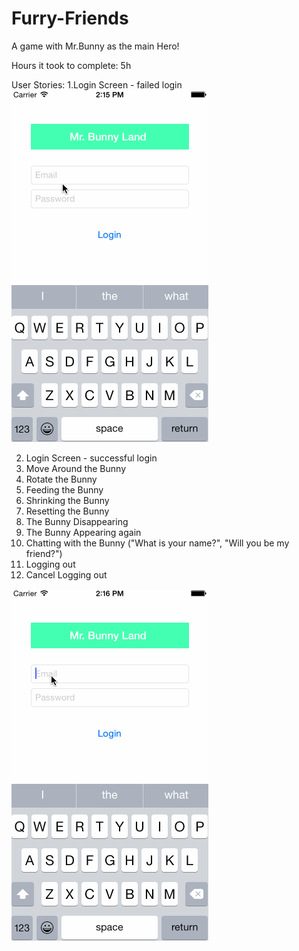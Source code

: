 # Furry-Friends

A game with Mr.Bunny as the main Hero!

Hours it took to complete: 5h

User Stories:
1.Login Screen - failed login
<img src="https://raw.githubusercontent.com/nathaliek/Furry-Friends/master/Furry%20Friends%20-%20failed%20login.gif">

2. Login Screen - successful login
3. Move Around the Bunny
4. Rotate the Bunny
5. Feeding the Bunny
6. Shrinking the Bunny
7. Resetting the Bunny
8. The Bunny Disappearing
9. The Bunny Appearing again
10. Chatting with the Bunny ("What is your name?", "Will you be my friend?")
11. Logging out 
12. Cancel Logging out

<img src="https://raw.githubusercontent.com/nathaliek/Furry-Friends/master/Furry%20Friends%20.gif">
